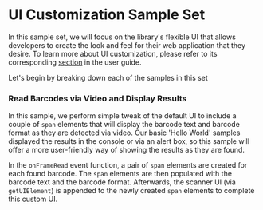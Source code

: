 # UI Customization Sample Set

In this sample set, we will focus on the library's flexible UI that allows developers to create the look and feel for their web application that they desire. To learn more about UI customization, please refer to its corresponding [section](https://github.com/Dynamsoft/javascript-barcode#233-customize-the-ui) in the user guide.

Let's begin by breaking down each of the samples in this set

### Read Barcodes via Video and Display Results

In this sample, we perform simple tweak of the default UI to include a couple of `span` elements that will display the barcode text and barcode format as they are detected via video. Our basic 'Hello World' samples displayed the results in the console or via an alert box, so this sample will offer a more user-friendly way of showing the results as they are found.

In the `onFrameRead` event function, a pair of `span` elements are created for each found barcode. The `span` elements are then populated with the barcode text and the barcode format. Afterwards, the scanner UI (via `getUIElement`) is appended to the newly created `span` elements to complete this custom UI.